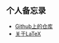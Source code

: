 ## 个人备忘录

- [Github上的仓库](https://github.com/aojueliuyun/memo/blob/master/README.md)
- [关于LaTeX](https://github.com/aojueliuyun/memo/blob/master/LaTeX.md)